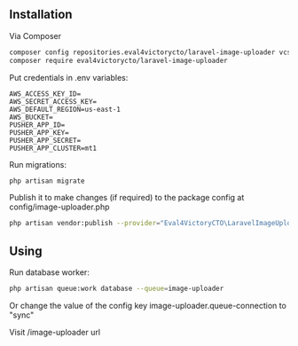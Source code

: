 ## Installation

Via Composer

``` bash
composer config repositories.eval4victorycto/laravel-image-uploader vcs https://github.com/anconcsio/laravel-image-uploader
composer require eval4victorycto/laravel-image-uploader
```

Put credentials in .env variables:

``` 
AWS_ACCESS_KEY_ID=
AWS_SECRET_ACCESS_KEY=
AWS_DEFAULT_REGION=us-east-1
AWS_BUCKET=
PUSHER_APP_ID=
PUSHER_APP_KEY=
PUSHER_APP_SECRET=
PUSHER_APP_CLUSTER=mt1
```

Run migrations:

``` bash
php artisan migrate
```

Publish it to make changes (if required) to the package config at config/image-uploader.php

``` bash
php artisan vendor:publish --provider="Eval4VictoryCTO\LaravelImageUploader\ServiceProvider"
```

## Using

Run database worker:

``` bash
php artisan queue:work database --queue=image-uploader 
```

Or change the value of the config key image-uploader.queue-connection to "sync"

Visit /image-uploader url